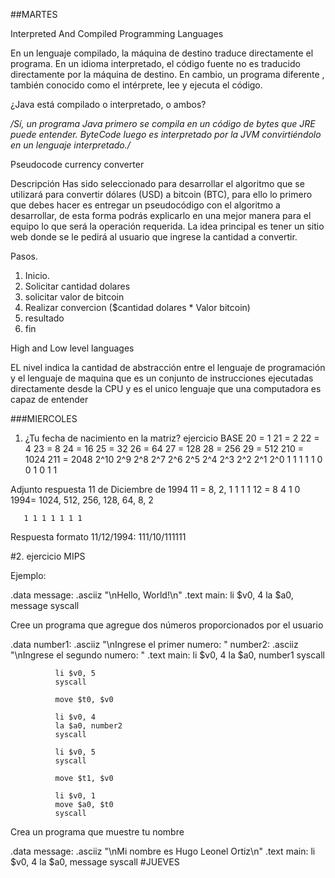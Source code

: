 

##MARTES

Interpreted And Compiled Programming Languages

En un lenguaje compilado, la máquina de destino traduce directamente el programa. En un idioma interpretado, el código fuente no es traducido directamente por la máquina de destino. En cambio, un programa diferente , también conocido como el intérprete, lee y ejecuta el código.


¿Java está compilado o interpretado, o ambos?

*/Sí, un programa Java primero se compila en un código de bytes que JRE puede entender. ByteCode luego es interpretado por la JVM convirtiéndolo en un lenguaje interpretado./*

Pseudocode currency converter

Descripción
Has sido seleccionado para desarrollar el algoritmo que se utilizará para convertir dólares (USD) a bitcoin (BTC), para ello lo primero que debes hacer es entregar un pseudocódigo con el algoritmo a desarrollar, de esta forma podrás explicarlo en una mejor manera para el equipo lo que será la operación requerida. La idea principal es tener un sitio web donde se le pedirá al usuario que ingrese la cantidad a convertir.

Pasos. 
1. Inicio.
2. Solicitar cantidad dolares
3. solicitar valor de bitcoin
4. Realizar convercion ($cantidad dolares * Valor bitcoin)
5. resultado
6. fin

High and Low level languages


EL nivel indica la cantidad de abstracción entre el lenguaje de programación y el lenguaje de maquina que es un conjunto de instrucciones ejecutadas directamente desde la CPU y es el unico lenguaje que una computadora es capaz de entender


###MIERCOLES

1. ¿Tu fecha de nacimiento en la matriz? ejercicio
BASE
20 = 1
21 = 2
22 = 4
23 = 8
24 = 16
25 = 32
26 = 64
27 = 128
28 = 256
29 = 512
210 = 1024
211 = 2048
2^10	2^9	2^8	2^7	2^6	2^5	2^4	2^3	2^2	2^1	2^0
1	1	1	1	1	0	0	1	0	1	1

Adjunto respuesta
11 de Diciembre de 1994
11 = 8, 2, 1
     1 1 1
12 = 8 4 
     1 0
1994= 1024, 512, 256, 128, 64, 8, 2

       1 1 1 1 1 1 1

Respuesta formato 11/12/1994:
111/10/111111



#2. ejercicio MIPS

Ejemplo:

.data
        message: .asciiz "\nHello, World!\n"
  .text
        main:
              li $v0, 4
              la $a0, message
              syscall

Cree un programa que agregue dos números proporcionados por el usuario

.data
	      number1: .asciiz "\nIngrese el primer numero: "
	      number2: .asciiz "\nIngrese el segundo numero: "
  .text
	      main:
              li $v0, 4
              la $a0, number1
              syscall

              li $v0, 5
              syscall

              move $t0, $v0

              li $v0, 4
              la $a0, number2
              syscall

              li $v0, 5
              syscall

              move $t1, $v0

              li $v0, 1
              move $a0, $t0
              syscall

Crea un programa que muestre tu nombre

.data
        message: .asciiz "\nMi nombre es Hugo Leonel Ortiz\n"
  .text
        main:
              li $v0, 4
              la $a0, message
              syscall
#JUEVES

